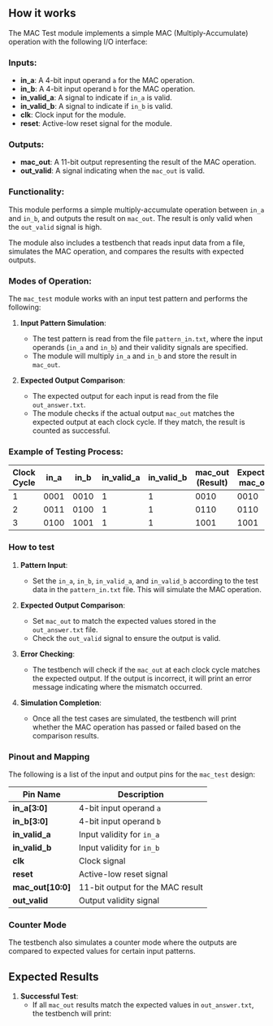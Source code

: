 <!---

This file is used to generate your project datasheet. Please fill in the information below and delete any unused
sections.

You can also include images in this folder and reference them in the markdown. Each image must be less than
512 kb in size, and the combined size of all images must be less than 1 MB.

-->

## How it works

The MAC Test module implements a simple MAC (Multiply-Accumulate) operation with the following I/O interface:

### Inputs:
- **in_a**: A 4-bit input operand `a` for the MAC operation.
- **in_b**: A 4-bit input operand `b` for the MAC operation.
- **in_valid_a**: A signal to indicate if `in_a` is valid.
- **in_valid_b**: A signal to indicate if `in_b` is valid.
- **clk**: Clock input for the module.
- **reset**: Active-low reset signal for the module.

### Outputs:
- **mac_out**: A 11-bit output representing the result of the MAC operation.
- **out_valid**: A signal indicating when the `mac_out` is valid.

### Functionality:
This module performs a simple multiply-accumulate operation between `in_a` and `in_b`, and outputs the result on `mac_out`. The result is only valid when the `out_valid` signal is high.

The module also includes a testbench that reads input data from a file, simulates the MAC operation, and compares the results with expected outputs.

### Modes of Operation:
The `mac_test` module works with an input test pattern and performs the following:

1. **Input Pattern Simulation**:
   - The test pattern is read from the file `pattern_in.txt`, where the input operands (`in_a` and `in_b`) and their validity signals are specified.
   - The module will multiply `in_a` and `in_b` and store the result in `mac_out`.

2. **Expected Output Comparison**:
   - The expected output for each input is read from the file `out_answer.txt`.
   - The module checks if the actual output `mac_out` matches the expected output at each clock cycle. If they match, the result is counted as successful.

### Example of Testing Process:

| Clock Cycle | in_a | in_b | in_valid_a | in_valid_b | mac_out (Result) | Expected mac_out | out_valid |
|-------------|------|------|------------|------------|------------------|------------------|-----------|
| 1           | 0001 | 0010 | 1          | 1          | 0010             | 0010             | 1         |
| 2           | 0011 | 0100 | 1          | 1          | 0110             | 0110             | 1         |
| 3           | 0100 | 1001 | 1          | 1          | 1001             | 1001             | 1         |

### How to test

1. **Pattern Input**:
   - Set the `in_a`, `in_b`, `in_valid_a`, and `in_valid_b` according to the test data in the `pattern_in.txt` file. This will simulate the MAC operation.
   
2. **Expected Output Comparison**:
   - Set `mac_out` to match the expected values stored in the `out_answer.txt` file.
   - Check the `out_valid` signal to ensure the output is valid.

3. **Error Checking**:
   - The testbench will check if the `mac_out` at each clock cycle matches the expected output. If the output is incorrect, it will print an error message indicating where the mismatch occurred.

4. **Simulation Completion**:
   - Once all the test cases are simulated, the testbench will print whether the MAC operation has passed or failed based on the comparison results.

### Pinout and Mapping

The following is a list of the input and output pins for the `mac_test` design:

| Pin Name      | Description                   |
|---------------|-------------------------------|
| **in_a[3:0]** | 4-bit input operand `a`        |
| **in_b[3:0]** | 4-bit input operand `b`        |
| **in_valid_a**| Input validity for `in_a`      |
| **in_valid_b**| Input validity for `in_b`      |
| **clk**       | Clock signal                   |
| **reset**     | Active-low reset signal        |
| **mac_out[10:0]** | 11-bit output for the MAC result |
| **out_valid** | Output validity signal         |

### Counter Mode
The testbench also simulates a counter mode where the outputs are compared to expected values for certain input patterns.

## Expected Results
1. **Successful Test**:
   - If all `mac_out` results match the expected values in `out_answer.txt`, the testbench will print:

